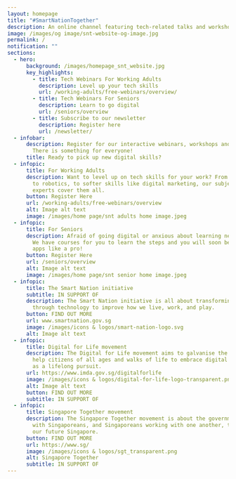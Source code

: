 ```yaml
---
layout: homepage
title: "#SmartNationTogether"
description: An online channel featuring tech-related talks and workshops.
image: /images/og image/snt-website-og-image.jpg
permalink: /
notification: ""
sections:
  - hero:
      background: /images/homepage_snt_website.jpg
      key_highlights:
        - title: Tech Webinars For Working Adults
          description: Level up your tech skills
          url: /working-adults/free-webinars/overview/
        - title: Tech Webinars For Seniors
          description: Learn to go digital
          url: /seniors/overview
        - title: Subscribe to our newsletter
          description: Register here
          url: /newsletter/
  - infobar:
      description: Register for our interactive webinars, workshops and talks today.
        There is something for everyone!
      title: Ready to pick up new digital skills?
  - infopic:
      title: For Working Adults
      description: Want to level up on tech skills for your work? From data analytics
        to robotics, to softer skills like digital marketing, our subject
        experts cover them all.
      button: Register Here
      url: /working-adults/free-webinars/overview
      alt: Image alt text
      image: /images/home page/snt adults home image.jpeg
  - infopic:
      title: For Seniors
      description: Afraid of going digital or anxious about learning new technologies?
        We have courses for you to learn the steps and you will soon be using
        apps like a pro!
      button: Register Here
      url: /seniors/overview
      alt: Image alt text
      image: /images/home page/snt senior home image.jpeg
  - infopic:
      title: The Smart Nation initiative
      subtitle: IN SUPPORT OF
      description: The Smart Nation initiative is all about transforming Singapore
        through technology to improve how we live, work, and play.
      button: FIND OUT MORE
      url: www.smartnation.gov.sg
      image: /images/icons & logos/smart-nation-logo.svg
      alt: Image alt text
  - infopic:
      title: Digital for Life movement
      description: The Digital for Life movement aims to galvanise the community to
        help citizens of all ages and walks of life to embrace digital learning
        as a lifelong pursuit.
      url: https://www.imda.gov.sg/digitalforlife
      image: /images/icons & logos/digital-for-life-logo-transparent.png
      alt: Image alt text
      button: FIND OUT MORE
      subtitle: IN SUPPORT OF
  - infopic:
      title: Singapore Together movement
      description: The Singapore Together movement is about the government working
        with Singaporeans, and Singaporeans working with one another, to build
        our future Singapore.
      button: FIND OUT MORE
      url: https://www.sg/
      image: /images/icons & logos/sgt_transparent.png
      alt: Singapore Together
      subtitle: IN SUPPORT OF
---
```

